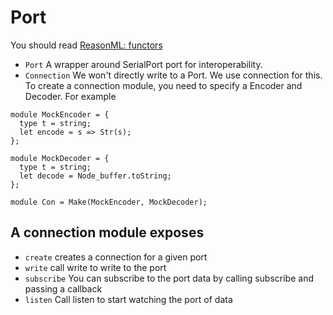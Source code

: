 # Port

You should read [ReasonML: functors](http://2ality.com/2018/01/functors-reasonml.html)

- `Port` A wrapper around SerialPort port for interoperability.
- `Connection` We won't directly write to a Port. We use connection for this.
  To create a connection module, you need to specify a Encoder and Decoder. For example

```reason
module MockEncoder = {
  type t = string;
  let encode = s => Str(s);
};

module MockDecoder = {
  type t = string;
  let decode = Node_buffer.toString;
};

module Con = Make(MockEncoder, MockDecoder);
```

## A connection module exposes

- `create` creates a connection for a given port
- `write` call write to write to the port
- `subscribe` You can subscribe to the port data by calling subscribe and passing a callback
- `listen` Call listen to start watching the port of data
